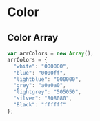 # Color

## Color Array
```javascript
var arrColors = new Array();
arrColors = {
  "white": "000000",
  "blue": "0000ff",
  "lightblue": "000000",
  "grey": "a0a0a0",
  "lightgrey": "505050",
  "silver": "808080",
  "Black": "ffffff"
};
```

